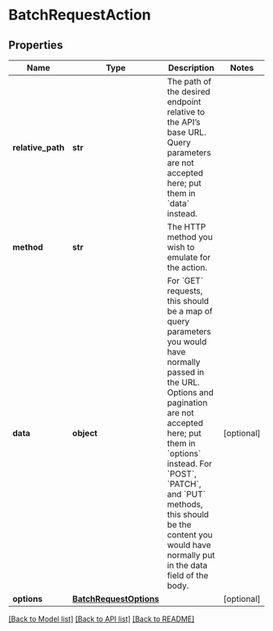 # BatchRequestAction

## Properties
Name | Type | Description | Notes
------------ | ------------- | ------------- | -------------
**relative_path** | **str** | The path of the desired endpoint relative to the API’s base URL. Query parameters are not accepted here; put them in &#x60;data&#x60; instead. | 
**method** | **str** | The HTTP method you wish to emulate for the action. | 
**data** | **object** | For &#x60;GET&#x60; requests, this should be a map of query parameters you would have normally passed in the URL. Options and pagination are not accepted here; put them in &#x60;options&#x60; instead. For &#x60;POST&#x60;, &#x60;PATCH&#x60;, and &#x60;PUT&#x60; methods, this should be the content you would have normally put in the data field of the body. | [optional] 
**options** | [**BatchRequestOptions**](BatchRequestOptions.md) |  | [optional] 

[[Back to Model list]](../README.md#documentation-for-models) [[Back to API list]](../README.md#documentation-for-api-endpoints) [[Back to README]](../README.md)

